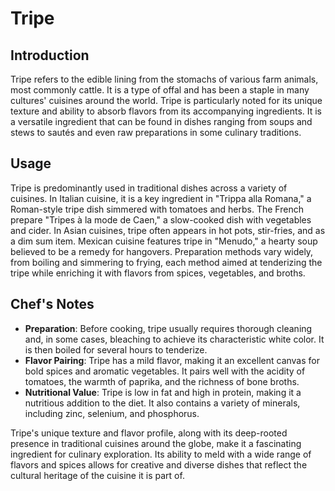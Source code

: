 # Tripe

## Introduction

Tripe refers to the edible lining from the stomachs of various farm animals, most commonly cattle. It is a type of offal and has been a staple in many cultures' cuisines around the world. Tripe is particularly noted for its unique texture and ability to absorb flavors from its accompanying ingredients. It is a versatile ingredient that can be found in dishes ranging from soups and stews to sautés and even raw preparations in some culinary traditions.

## Usage

Tripe is predominantly used in traditional dishes across a variety of cuisines. In Italian cuisine, it is a key ingredient in "Trippa alla Romana," a Roman-style tripe dish simmered with tomatoes and herbs. The French prepare "Tripes à la mode de Caen," a slow-cooked dish with vegetables and cider. In Asian cuisines, tripe often appears in hot pots, stir-fries, and as a dim sum item. Mexican cuisine features tripe in "Menudo," a hearty soup believed to be a remedy for hangovers. Preparation methods vary widely, from boiling and simmering to frying, each method aimed at tenderizing the tripe while enriching it with flavors from spices, vegetables, and broths.

## Chef's Notes

- **Preparation**: Before cooking, tripe usually requires thorough cleaning and, in some cases, bleaching to achieve its characteristic white color. It is then boiled for several hours to tenderize.
- **Flavor Pairing**: Tripe has a mild flavor, making it an excellent canvas for bold spices and aromatic vegetables. It pairs well with the acidity of tomatoes, the warmth of paprika, and the richness of bone broths.
- **Nutritional Value**: Tripe is low in fat and high in protein, making it a nutritious addition to the diet. It also contains a variety of minerals, including zinc, selenium, and phosphorus.

Tripe's unique texture and flavor profile, along with its deep-rooted presence in traditional cuisines around the globe, make it a fascinating ingredient for culinary exploration. Its ability to meld with a wide range of flavors and spices allows for creative and diverse dishes that reflect the cultural heritage of the cuisine it is part of.